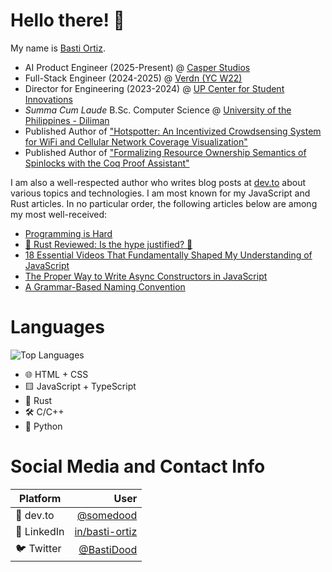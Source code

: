 # Hello there! 👋

My name is [Basti Ortiz](https://bastidood.dev/).

* AI Product Engineer (2025-Present) @ [Casper Studios](https://casperstudios.xyz/)
* Full-Stack Engineer (2024-2025) @ [Verdn (YC W22)](https://verdn.com/)
* Director for Engineering (2023-2024) @ [UP Center for Student Innovations](https://up-csi.org/)
* _Summa Cum Laude_ B.Sc. Computer Science @ [University of the Philippines - Diliman](https://upd.edu.ph/)
* Published Author of ["Hotspotter: An Incentivized Crowdsensing System for WiFi and Cellular Network Coverage Visualization"](https://doi.org/10.1109/APCC62576.2024.10767933)
* Published Author of ["Formalizing Resource Ownership Semantics of Spinlocks with the Coq Proof Assistant"](https://www.atlantis-press.com/proceedings/wctp-24/126010274)

I am also a well-respected author who writes blog posts at [dev.to](https://dev.to/somedood) about various topics and technologies. I am most known for my JavaScript and Rust articles. In no particular order, the following articles below are among my most well-received:

* [Programming is Hard](https://dev.to/somedood/programming-is-hard-2p87)
* [🦀 Rust Reviewed: Is the hype justified? 🦀](https://dev.to/somedood/rust-reviewed-is-the-hype-justified-1pa1)
* [18 Essential Videos That Fundamentally Shaped My Understanding of JavaScript](https://dev.to/somedood/18-essential-videos-that-fundamentally-shaped-my-understanding-of-javascript-3ib)
* [The Proper Way to Write Async Constructors in JavaScript](https://dev.to/somedood/the-proper-way-to-write-async-constructors-in-javascript-1o8c)
* [A Grammar-Based Naming Convention](https://dev.to/somedood/a-grammar-based-naming-convention-13jf)

# Languages

![Top Languages](https://github-readme-stats.vercel.app/api/top-langs/?username=BastiDood&theme=github_dark&layout=compact)

* 🌐 HTML + CSS
* 🟨 JavaScript + TypeScript
* 🦀 Rust
* 🛠 C/C++
* 🐍 Python

# Social Media and Contact Info

| **Platform** |                                                  **User** |
| ------------ | --------------------------------------------------------: |
| 🌱 dev.to    |                      [@somedood](https://dev.to/somedood) |
| 🏢 LinkedIn  | [in/basti-ortiz](https://www.linkedin.com/in/basti-ortiz) |
| 🐦 Twitter   |               [@BastiDood](https://twitter.com/BastiDood) |
